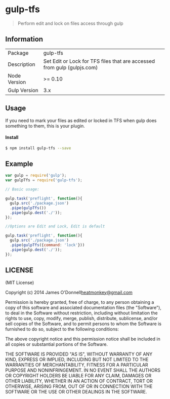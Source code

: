 # gulp-tfs

> Perform edit and lock on files access through gulp

## Information

<table>
<tr> 
<td>Package</td><td>gulp-tfs</td>
</tr>
<tr>
<td>Description</td>
<td>Set Edit or Lock for TFS files that are accessed from gulp (gulpjs.com)</td>
</tr>
<tr>
<td>Node Version</td>
<td>>= 0.10</td>
</tr>
<tr>
<td>Gulp Version</td>
<td>3.x</td>
</tr>
</table>

## Usage

If you need to mark your files as edited or locked in TFS when gulp does something to them, this is your plugin.

#### Install

```bash
$ npm install gulp-tfs --save
```

## Example

```js
var gulp = require('gulp');
var gulpTfs = require('gulp-tfs');

// Basic usage:

gulp.task('preflight', function(){
  gulp.src('./package.json')
  .pipe(gulpTfs())
  .pipe(gulp.dest('./'));
});

//Options are Edit and Lock, Edit is default

gulp.task('preflight', function(){
  gulp.src('./package.json')
  .pipe(gulpTfs({command: 'lock'}))
  .pipe(gulp.dest('./'));
});

```


## LICENSE

(MIT License)

Copyright (c) 2014 James O'Donnell<heatmonkey@gmail.com>

Permission is hereby granted, free of charge, to any person obtaining
a copy of this software and associated documentation files (the
"Software"), to deal in the Software without restriction, including
without limitation the rights to use, copy, modify, merge, publish,
distribute, sublicense, and/or sell copies of the Software, and to
permit persons to whom the Software is furnished to do so, subject to
the following conditions:

The above copyright notice and this permission notice shall be
included in all copies or substantial portions of the Software.

THE SOFTWARE IS PROVIDED "AS IS", WITHOUT WARRANTY OF ANY KIND,
EXPRESS OR IMPLIED, INCLUDING BUT NOT LIMITED TO THE WARRANTIES OF
MERCHANTABILITY, FITNESS FOR A PARTICULAR PURPOSE AND
NONINFRINGEMENT. IN NO EVENT SHALL THE AUTHORS OR COPYRIGHT HOLDERS BE
LIABLE FOR ANY CLAIM, DAMAGES OR OTHER LIABILITY, WHETHER IN AN ACTION
OF CONTRACT, TORT OR OTHERWISE, ARISING FROM, OUT OF OR IN CONNECTION
WITH THE SOFTWARE OR THE USE OR OTHER DEALINGS IN THE SOFTWARE.
